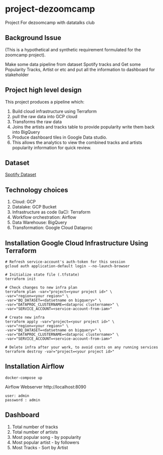 # project-dezoomcamp
Project For dezoomcamp with datatalks club



## Background Issue 
(This is a hypothetical and synthetic requirement formulated for the zoomcamp project).

Make some data pipeline from dataset Spotify tracks and Get some Popularity Tracks, Artist or etc and put all the information to dashboard for stakeholder 

## Project high level design
This project produces a pipeline which:

1. Build cloud infrastructure using Terraform 
2. pull the raw data into GCP cloud
3. Transforms the raw data 
4. Joins the artists and tracks table to provide popularity write them back into BigQuery
5. Produce dashboard tiles in Google Data studio.
6. This allows the analytics to view the combined tracks and artists popularity information for quick review.

## Dataset
[Spotify Dataset](https://www.kaggle.com/yamaerenay/spotify-dataset-19212020-600k-tracks?select=tracks.csv)

## Technology choices
1. Cloud: GCP
2. Datalake: GCP Bucket
3. Infrastructure as code (IaC): Terraform 
4. Workflow orchestration: Airflow 
5. Data Warehouse: BigQuery 
6. Transformation: Google Cloud Dataproc

## Installation Google Cloud Infrastructure Using Terraform

```shell
# Refresh service-account's auth-token for this session
gcloud auth application-default login --no-launch-browser

# Initialize state file (.tfstate)
terraform init

# Check changes to new infra plan
terraform plan -var="project=<your project id>" \
-var="region=<your region>" \
-var="BQ_DATASET=<datsetname on bigquery>" \
-var="DATAPROC_CLUSTERNAME=<dataproc clustername>" \
-var="SERVICE_ACCOUNT=<service-account-from-iam>"
```

```shell
# Create new infra
terraform apply -var="project=<your project id>" \
-var="region=<your region>" \
-var="BQ_DATASET=<datsetname on bigquery>" \
-var="DATAPROC_CLUSTERNAME=<dataproc clustername>" \
-var="SERVICE_ACCOUNT=<service-account-from-iam>"

```

```shell
# Delete infra after your work, to avoid costs on any running services
terraform destroy -var="project=<your project id>" 
```

## Installation Airflow

```shell
docker-compose up 
```

Airflow Webserver
http://localhost:8090

```shell
user: admin
password : admin
```




## Dashboard
1. Total number of tracks
2. Total number of artists
3. Most popular song - by popularity
4. Most popular artist - by followers
5. Most Tracks - Sort by Artist